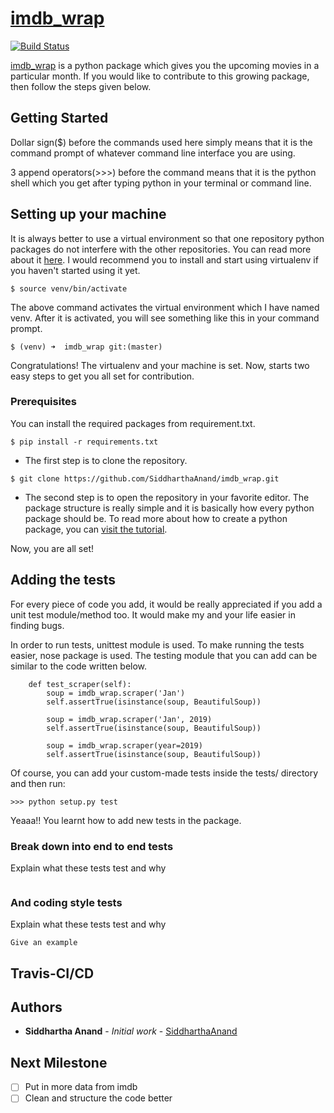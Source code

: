 # [imdb_wrap](https://test.pypi.org/project/imdb-wrap/)

[![Build Status](https://travis-ci.org/SiddharthaAnand/imdb_wrap.svg?branch=master)](https://travis-ci.org/SiddharthaAnand/imdb_wrap)

[imdb_wrap](https://test.pypi.org/project/imdb-wrap/) is a python package which gives you the upcoming movies in a particular month.
If you would like to contribute to this growing package, then follow
the steps given below.

## Getting Started
Dollar sign($) before the commands used here simply means that it is the command 
prompt of whatever command line interface you are using.

3 append operators(>>>) before the command means that it is the 
python shell which you get after typing python in your terminal 
or command line.

## Setting up your machine
It is always better to use a virtual environment so that one repository 
python packages do not interfere with the other repositories. You can read 
more about it [here](https://docs.python-guide.org/dev/virtualenvs/). 
I would recommend you to install and start using virtualenv if you haven't 
started using it yet. 
```
$ source venv/bin/activate
```
The above command activates the virtual environment which I have named 
venv. After it is activated, you will see something like this in your
command prompt.
```
$ (venv) ➜  imdb_wrap git:(master)
```
Congratulations! The virtualenv and your machine is set. Now, starts two easy steps to get you all set 
for contribution.

### Prerequisites
You can install the required packages from requirement.txt.
```
$ pip install -r requirements.txt
```

* The first step is to clone the repository.
```
$ git clone https://github.com/SiddharthaAnand/imdb_wrap.git
```
* The second step is to open the repository in your favorite editor. 
The package structure is really simple and it is basically how every python
package should be. 
To read more about how to create a python package, you can [visit the tutorial](https://www.pythoncentral.io/how-to-create-a-python-package/).

Now, you are all set!

## Adding the tests
For every piece of code you add, it would be really appreciated if you add 
a unit test module/method too. It would make my and your life easier in 
finding bugs. 

In order to run tests, unittest module is used. To make running the tests 
easier, nose package is used. The testing module that you can add can be similar 
to the code written below.
```
	def test_scraper(self):
		soup = imdb_wrap.scraper('Jan')
		self.assertTrue(isinstance(soup, BeautifulSoup))

		soup = imdb_wrap.scraper('Jan', 2019)
		self.assertTrue(isinstance(soup, BeautifulSoup))

		soup = imdb_wrap.scraper(year=2019)
		self.assertTrue(isinstance(soup, BeautifulSoup))

```

Of course, you can add your custom-made tests inside the tests/ 
directory and then run:
```
>>> python setup.py test
```
Yeaaa!! You learnt how to add new tests in the package.

### Break down into end to end tests
Explain what these tests test and why

```

```

### And coding style tests
Explain what these tests test and why

```
Give an example
```

## Travis-CI/CD


## Authors

* **Siddhartha Anand** - *Initial work* - [SiddharthaAnand](https://github.com/SiddharthaAnand)

## Next Milestone
- [ ] Put in more data from imdb
- [ ] Clean and structure the code better

